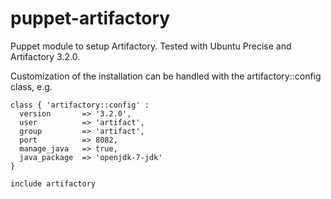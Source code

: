 puppet-artifactory
==================

Puppet module to setup Artifactory. Tested with Ubuntu Precise and Artifactory 3.2.0.

Customization of the installation can be handled with the artifactory::config class, e.g.

```
class { 'artifactory::config' :
  version       => '3.2.0',
  user          => 'artifact',
  group         => 'artifact',
  port          => 8082,
  manage_java   => true,
  java_package  => 'openjdk-7-jdk'
}

include artifactory
```
